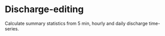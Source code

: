# Discharge-editing
Calculate summary statistics from 5 min, hourly and daily discharge time-series.
